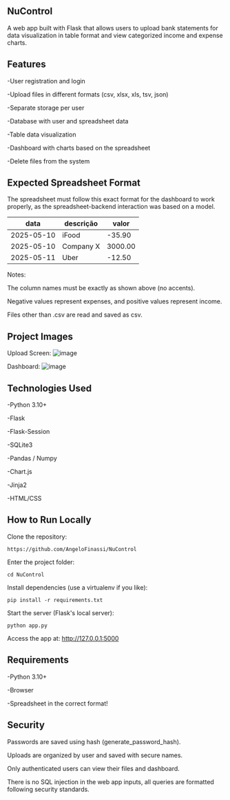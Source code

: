 ## **NuControl**
A web app built with Flask that allows users to upload bank statements for data visualization in table format and view categorized income and expense charts.

## Features
-User registration and login

-Upload files in different formats (csv, xlsx, xls, tsv, json)

-Separate storage per user

-Database with user and spreadsheet data

-Table data visualization

-Dashboard with charts based on the spreadsheet

-Delete files from the system

## Expected Spreadsheet Format
The spreadsheet must follow this exact format for the dashboard to work properly, as the spreadsheet-backend interaction was based on a model.

| data       | descrição  | valor   |
| ---------- | ---------- | ------- |
| 2025-05-10 | iFood      | -35.90  |
| 2025-05-10 | Company X  | 3000.00 |
| 2025-05-11 | Uber       | -12.50  |


Notes:

The column names must be exactly as shown above (no accents).

Negative values represent expenses, and positive values represent income.

Files other than .csv are read and saved as csv.

## Project Images
Upload Screen:
![image](https://github.com/user-attachments/assets/6e717f32-77b1-47df-906d-1776720d1d1a)


Dashboard:
![image](https://github.com/user-attachments/assets/ff0a5bb8-a615-4e31-8690-805cd2e2223c)


## Technologies Used
-Python 3.10+

-Flask

-Flask-Session

-SQLite3

-Pandas / Numpy

-Chart.js

-Jinja2

-HTML/CSS

## How to Run Locally
Clone the repository:

`https://github.com/AngeloFinassi/NuControl`

Enter the project folder:

`cd NuControl`

Install dependencies (use a virtualenv if you like):

`pip install -r requirements.txt`

Start the server (Flask's local server):

`python app.py`

Access the app at: http://127.0.0.1:5000

## Requirements
-Python 3.10+

-Browser

-Spreadsheet in the correct format!

## Security
Passwords are saved using hash (generate_password_hash).

Uploads are organized by user and saved with secure names.

Only authenticated users can view their files and dashboard.

There is no SQL injection in the web app inputs, all queries are formatted following security standards.
